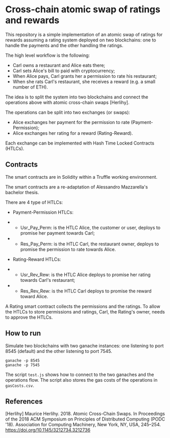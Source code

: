 # Cross-chain atomic swap of ratings and rewards

This repository is a simple implementation of an atomic swap of ratings for rewards assuming a rating system deployed on two blockchains: one to handle the payments and the other handling the ratings.

The high level workflow is the following:
- Carl owns a restaurant and Alice eats there;
- Carl sets Alice's bill to paid with cryptocurrency;
- When Alice pays, Carl grants her a permission to rate his restaurant;
- When she rats Carl's restaurant, she receives a reward (e.g. a small number of ETH).

The idea is to split the system into two blockchains and connect the operations above with atomic cross-chain swaps [Herlihy].

The operations can be split into two exchanges (or swaps):
- Alice exchanges her payment for the permission to rate (Payment-Permission);
- Alice exchanges her rating for a reward (Rating-Reward).

Each exchange can be implemented with Hash Time Locked Contracts (HTLCs).

## Contracts

The smart contracts are in Solidity within a Truffle working environment.

The smart contracts are a re-adaptation of Alessandro Mazzarella's bachelor thesis.

There are 4 type of HTLCs:
- Payment-Permission HTLCs:
- - Usr_Pay_Perm: is the HTLC Alice, the customer or user, deploys to promise her payment towards Carl;
- - Res_Pay_Perm: is the HTLC Carl, the restaurant owner, deploys to promise the permission to rate towards Alice.

- Rating-Reward HTLCs:
- - Usr_Rev_Rew: is the HTLC Alice deploys to promise her rating towards Carl's restaurant;
- - Res_Rev_Rew: is the HTLC Carl deploys to promise the reward toward Alice.

A Rating smart contract collects the permissions and the ratings. To allow the HTLCs to store permissions and ratings, Carl, the Rating's owner, needs to approve the HTLCs.

## How to run

Simulate two blockchains with two ganache instances: one listening to port 8545 (default) and the other listening to port 7545.

    ganache -p 8545
    ganache -p 7545

The script `test.js` shows how to connect to the two ganaches and the operations flow. The script also stores the gas costs of the operations in `gasCosts.csv`.

## References
[Herlihy] Maurice Herlihy. 2018. Atomic Cross-Chain Swaps. In Proceedings of the 2018 ACM Symposium on Principles of Distributed Computing (PODC '18). Association for Computing Machinery, New York, NY, USA, 245–254. https://doi.org/10.1145/3212734.3212736